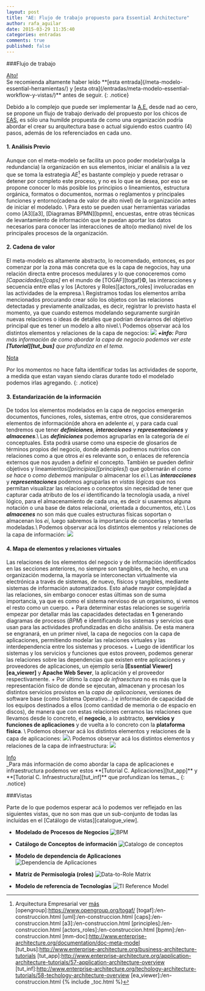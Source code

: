 ```yaml
---
layout: post
title: "AE: Flujo de trabajo propuesto para Essential Architecture"
author: rafa_aguilar
date: 2015-03-29 11:35:40
categories: entradas
comments: true
published: false
---
```


###Flujo de trabajo

<div markdown="0"><a href="#" class="btn btn-danger">Alto!</a></div>
Se recomienda altamente haber leído **[esta entrada](/meta-modelo-essential-herramientas/) y [esta otra](/entradas/meta-modelo-essential-workflow-y-vistas/)** antes de seguir.
{: .notice}

Debido a lo complejo que puede ser implementar la [A.E.][AE] desde nad ao cero, se propone un flujo de trabajo derivado del propuesto por los chicos de [EAS][eas], es sólo una humilde propuesta de como una organización podría abordar el crear su arquitectura base o actual siguiendo estos cuantro (4) pasos, además de los referenciados en cada uno.

#### **1.** **Análisis Previo**

Aunque con el meta-modelo se facilita un poco poder modelar(valga la redundancia) la organización en sus elementos, iniciar el análisis a la vez que se toma la estrategia *AE*[^1] es bastante complejo y puede retrasar o detener por completo este proceso, y no es lo que se desea, por eso se propone conocer lo más posible los principios o lineamientos, estructura orgánica, formatos o documentos, normas o reglamentos y principales funciones y entorno(cadena de valor de alto nivel) de la organización antes de iniciar el modelado. \\
Para esto se pueden usar herramientas variadas como [A3][a3], [Diagramas BPMN][bpmn], encuestas, entre otras técnicas de levantamiento de información que te puedan aportar los datos necesarios para conocer las interacciones de alto(o mediano) nivel de los principales procesos de la organización.

#### **2.** **Cadena de valor**
El meta-modelo es altamente abstracto, lo recomendado, entonces, es por comenzar por la zona más concreta que es la capa de negocios, hay una relación directa entre procesos medulares y lo que conoceremos como *[Capacidades][caps]* en el mundo de [TOGAF][togaf]&copy;, las interacciones y secuencia entre ellas y los [Actores y Roles][actors_roles] involucradas en las actividades de la empresa.\\
Registramos todas los elementos arriba mencionados procurando crear sólo los objetos con las relaciones detectadas y previamente analizadas, es decir, registrar lo previsto hasta el momento, ya que cuando estemos modelando seguramente surgirán nuevas relaciones o ideas de detalles que podrían desviarnos del objetivo principal que es tener un modelo a alto nivel.\\
Podemos observar acá los distintos elementos y relaciones de la capa de negocios:  ![](http://www.enterprise-architecture.org/images/stories/essential/tutorials/layers/business_layer_overview.png)
_**+info:** Para más información de como abordar la capa de negocio podemos ver este **[Tutorial][tut_bus]** que profundiza en el tema._

<div markdown="0"><a href="#" class="btn btn-info">Nota</a></div>

Por los momentos no hace falta identificar todas las actividades de soporte, a medida que estan vayan siendo claras durante todo el modelado podemos irlas agregando.
{: .notice}

#### **3.** **Estandarización de la información**
De todos los elementos modelados en la capa de negocios emergerán documentos, funciones, roles, sistemas, entre otros, que consideraremos elementos de información(de ahora en adelente *ei*, y para cada cual tendremos que tener _**definiciones**_, _**interacciones** y **representaciones**_ y _**almacenes**_.\\
Las ***definiciones*** podemos agruparlas en la categoría de *ei* conceptuales.  Esta podrá usarse como una especie de glosarios de términos propios del negocio, donde además podremos nutrirlos con relaciones como a que otros *ei* es relevante son, o enlaces de referencia externos que nos ayuden a definir el concepto. También se pueden definir objetivos y lineamientos(*[principios][principles]*) que gobernarán el _como se hace_ o  _como debemos_ manipular o almacenar los *ei*.\\
Las ***interacciones*** y ***representaciones*** podemos agruparlas en *vistas lógicas* que nos permitan visualizar las relaciones o conceptos sin necesidad de tener que capturar cada atributo de los *ei* identificando la tecnología usada, a nivel lógico, para el almacenamiento de cada una, es decir si usaremos alguna notación o una base de datos relacional, orientada a documentos, etc.\\
Los ***almacenes*** no son más que cuales estructuras físicas soportan o almacenan los *ei*, luego sabremos la importancia de conocerlas y tenerlas modeladas.\\
Podemos observar acá los distintos elementos y relaciones de la capa de información:  ![](http://www.enterprise-architecture.org/images/stories/essential/tutorials/layers/information_layer_overview.png)

#### **4.** **Mapa de elementos y relaciones virtuales**
Las relaciones de los elementos del negocio y de información identificados en las secciones anteriores, no siempre son tangibles, de hecho, en una organización moderna, la mayoría se interconectan virtualmente vía electrónica a través de sistemas, de nuevo, físicos y tangibles, mediante sistemas de información automatizados.  Esto añade mayor complejidad a las relaciones, sin embargo conocer estas últimas son de suma importancia, ya que es como el sistema nervioso de un organismo, si vemos el resto como un cuerpo. 
    + Para determinar estas relaciones se sugeriría empezar por detallar más las capacidades detectadas en **1** generando diagramas de procesos (_BPM_) e identificando los sistemas y servicios que usan para las actividades profundizadas en dicho análisis.  De esta manera se engranará, en un primer nivel, la capa de negocios con la capa de aplicaciones, permitiendo modelar las relaciones virtuales y las interdependencia entre los sistemas y procesos.
    + Luego de identificar los sistemas y los servicios y funciones que estos proveen, podemos generar las relaciones sobre las dependencias que existen entre aplicaciones y proveedores de aplicaciones, un ejemplo sería **[Essential Viewer][ea_viewer]** y __Apache Web Sever__, la aplicación y el proveedor respectivamente.
    + Por último la _capa de infraesctura_ no es más que la representación físico de donde se ejecutan, almacenan y procesan los distintos servicios provistos en la _capa de aplicaciones_, versiones de software base (como Sistema Operativo...) e información de capacidad de los equipos destinados a ellos (como cantidad de memoria o de espacio en discos), de manera que con estas relaciones cerramos las relaciones que llevamos desde lo concreto, el **negocio**, a lo asbtracto, **servicios y funciones de aplicaciones** y de vuelta a lo concreto con la **plataforma física**.    \\
Podemos observar acá los distintos elementos y relaciones de la capa de aplicaciones:  ![](http://www.enterprise-architecture.org/images/stories/essential/tutorials/layers/application_layer_overview.png)\\
Podemos observar acá los distintos elementos y relaciones de la capa de infraestructura:  ![](http://www.enterprise-architecture.org/images/stories/essential/tutorials/layers/technology_layer_overview.png)

<div markdown="0"><a href="#" class="btn btn-info">Info</a></div>    
_Para más información de como abordar la capa de aplicaciones e infraestructura podemos ver estos **[Tutorial C. Aplicaciones][tut_app]** y **[Tutorial C. Infraestructura][tut_inf]** que profundizan los temas._
{: .notice}

###Vistas

Parte de lo que podemos esperar acá lo podemos ver reflejado en las siguientes vistas, que no son mas que un sub-conjunto de todas las incluídas en el [Catálogo de vistas][catalogue_view].

 - **Modelado de Procesos de Negocios**
![BPM](http://www.enterprise-architecture.org/images/stories/essential/viewer3_screenshots/04%20-%20business%20process%20model.png)
 
 - **Catálogo de Conceptos de información**
![Catalogo de conceptos](http://www.enterprise-architecture.org/images/stories/essential/viewer3_screenshots/12%20-%20information%20catalogue%20by%20concept.png)

 - **Modelo de dependencia de Aplicaciones**
![Dependencia de Aplicaciones](http://www.enterprise-architecture.org/images/stories/essential/viewer3_screenshots/03%20-%20application%20dependencies%20model.png)

 - **Matriz de Permisología (roles)**
![Data-to-Role Matrix](http://www.enterprise-architecture.org/images/stories/essential/viewer3_screenshots/11%20-%20data%20security%20model.png)

 - **Modelo de referencia de Tecnologías**
![TI Reference Model](http://www.enterprise-architecture.org/images/stories/essential/viewer3_screenshots/07%20-%20technology%20reference%20model.png)



[fuente]: http://www.enterprise-architecture.org/about/mission
[eas]: http://www.enterprise-architecture.org/component/weblinks/weblink/39-eas/6-eas-home
[AE]: /entradas/arquitectura-empresarial/
[free]: http://es.wikipedia.org/wiki/Software_libre
[eas_comm]: http://www.enterprise-architecture.org/community
[^1]: Arquitectura Empresarial ver [más][AE]
[opengroup]:https://www.opengroup.org/togaf/
[togaf]:/en-construccion.html
[uml]:/en-construccion.html
[caps]:/en-construccion.html
[a3]:/en-construccion.html
[principles]:/en-construccion.html
[actors_roles]:/en-construccion.html
[bpmn]:/en-construccion.html
[mm-doc]:http://www.enterprise-architecture.org/documentation/doc-meta-model
[tut_bus]:http://www.enterprise-architecture.org/business-architecture-tutorials
[tut_app]:http://www.enterprise-architecture.org/application-architecture-tutorials/57-application-architecture-overview
[tut_inf]:http://www.enterprise-architecture.org/techology-architecture-tutorials/58-techology-architecture-overview
[ea_viewer]:/en-construccion.html
{% include _toc.html %}
